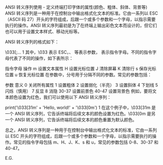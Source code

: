 ANSI 转义序列使用 - 定义终端打印字体的属性(颜色、粗体、斜体、背景等)
ANSI 转义序列是一种用于在控制台中输出格式化文本的标准。它由一系列以 ESC（ASCII 码 27）开头的字符组成，后跟一个或多个参数和一个字母，以指示需要执行的操作。ANSI 转义序列最初是为了在终端上输出彩色文本而设计的，但它们也可以用于设置文本样式、移动光标等。

ANSI 转义序列的格式如下：

\033[<parameter1>;<parameter2>...<parameterN><letter>
1
其中，\033 表示 ESC，<parameter1>、<parameter2> 等表示参数，<letter> 表示指令字母。不同的指令字母代表了不同的操作，如下表所示：

指令字母	操作
m	设置文本属性
H	设置光标位置
J	清除屏幕
K	清除行
s	保存光标位置
u	恢复光标位置
在参数中，分号用于分隔不同的参数。常见的参数包括：

参数	意义
0	关闭所有属性
1	设置粗体
2	设置弱化（半亮）
3	设置斜体
4	下划线
5	闪烁（慎用）
7	反显
8	消隐
30-37	设置前景色
40-47	设置背景色
例如，要将文本颜色设置为红色，我们可以使用以下 ANSI 转义序列：

print('\033[31m' + 'Hello, world!' + '\033[0m')
1
在这个例子中，\033[31m 是一个 ANSI 转义序列，它告诉终端将后续文本的颜色设置为红色。\033[0m 是另一个 ANSI 转义序列，它告诉终端将后续文本的颜色重置为默认颜色。

总之，ANSI 转义序列是一种用于在控制台中输出格式化文本的标准，它由一系列以 ESC 开头的字符组成，后跟一个或多个参数和一个字母，以指示需要执行的操作。常见的指令字母包括 m、H、J、K、s 和 u，常见的参数包括 0-8、30-37 和 40-47。

E.G.

